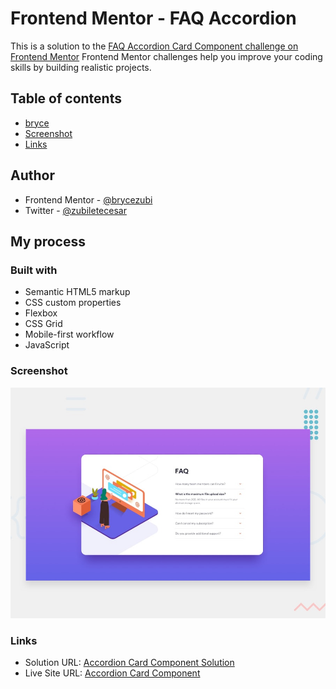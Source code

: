 # Frontend Mentor - FAQ Accordion
This is a solution to the [FAQ Accordion Card Component challenge on Frontend Mentor](https://www.frontendmentor.io/solutions/faq-accordion-main-W68RbK7tVF)
Frontend Mentor challenges help you improve your coding skills by building realistic projects. 

## Table of contents
- [bryce](#author)
- [Screenshot](#screenshot)
- [Links](#links)

## Author
- Frontend Mentor - [@brycezubi](https://www.frontendmentor.io/profile/brycezubi)
- Twitter - [@zubiletecesar](https://twitter.com/home)

## My process

### Built with

- Semantic HTML5 markup
- CSS custom properties
- Flexbox
- CSS Grid
- Mobile-first workflow
- JavaScript

### Screenshot

![Design preview for the FAQ Accordion Card Component coding challenge](https://github.com/brycezubi/Faq-accordion-main/blob/main/design/desktop-preview.jpg)

### Links

- Solution URL: [Accordion Card Component Solution](https://www.frontendmentor.io/solutions/faq-accordion-main-W68RbK7tVF)
- Live Site URL: [Accordion Card Component](https://brycezubi.github.io/Faq-accordion-main/)
